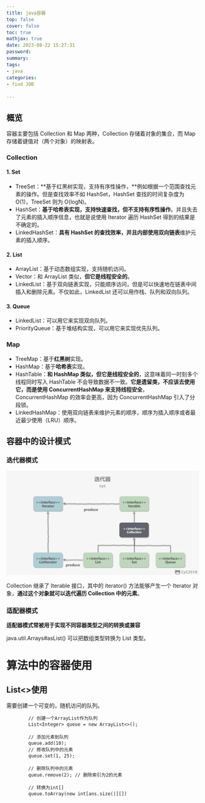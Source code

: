 ```yaml
---
title: java容器
top: false
cover: false
toc: true
mathjax: true
date: 2023-08-22 15:27:31
password:
summary:
tags:
- java
categories:
- find JOB

---
```


## 概览

容器主要包括 Collection 和 Map 两种，Collection 存储着对象的集合，而 Map 存储着键值对（两个对象）的映射表。



### Collection

#### 1. Set

- TreeSet：**基于红黑树实现，支持有序性操作，**例如根据一个范围查找元素的操作。但是查找效率不如 HashSet，HashSet 查找的时间复杂度为 O(1)，TreeSet 则为 O(logN)。
- HashSet：**基于哈希表实现，支持快速查找，但不支持有序性操作**。并且失去了元素的插入顺序信息，也就是说使用 Iterator 遍历 HashSet 得到的结果是不确定的。
- LinkedHashSet：**具有 HashSet 的查找效率，并且内部使用双向链表**维护元素的插入顺序。

#### 2. List

- ArrayList：基于动态数组实现，支持随机访问。
- Vector：和 ArrayList 类似，**但它是线程安全的**。
- LinkedList：基于双向链表实现，只能顺序访问，但是可以快速地在链表中间插入和删除元素。不仅如此，LinkedList 还可以用作栈、队列和双向队列。

#### 3. Queue

- LinkedList：可以用它来实现双向队列。
- PriorityQueue：基于堆结构实现，可以用它来实现优先队列。

### Map

- TreeMap：基于**红黑树**实现。
- HashMap：基于**哈希表**实现。
- HashTable：**和 HashMap 类似，但它是线程安全的**，这意味着同一时刻多个线程同时写入 HashTable 不会导致数据不一致。**它是遗留类，不应该去使用它，而是使用 ConcurrentHashMap 来支持线程安全**，ConcurrentHashMap 的效率会更高，因为 ConcurrentHashMap 引入了分段锁。
- LinkedHashMap：使用双向链表来维护元素的顺序，顺序为插入顺序或者最近最少使用（LRU）顺序。

## 容器中的设计模式

### 迭代器模式

![img](https://raw.githubusercontent.com/kengerlwl/kengerlwl.github.io/master/image/6bb5bcfd83ad6f211856a971bad5f5fc/e52efe39290bdfbf8a743cd4aecc4f7e.png)



Collection 继承了 Iterable 接口，其中的 iterator() 方法能够产生一个 Iterator 对象，**通过这个对象就可以迭代遍历 Collection 中的元素**。

### 适配器模式

**适配器模式常被用于实现不同容器类型之间的转换或兼容**

java.util.Arrays#asList() 可以把数组类型转换为 List 类型。











# 算法中的容器使用





## List<>使用

需要创建一个可变的，随机访问的队列。

```
        // 创建一个ArrayList作为队列
        List<Integer> queue = new ArrayList<>();
        
        // 添加元素到队列
        queue.add(10);
        // 修改队列中的元素
        queue.set(1, 25);
        
        // 删除队列中的元素
        queue.remove(2); // 删除索引为2的元素
        
        // 转换为int[]
        queue.toArray(new int[ans.size()][])
```

